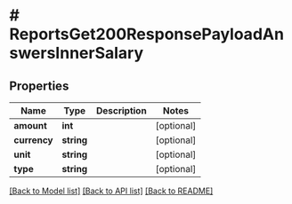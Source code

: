 # # ReportsGet200ResponsePayloadAnswersInnerSalary

## Properties

Name | Type | Description | Notes
------------ | ------------- | ------------- | -------------
**amount** | **int** |  | [optional]
**currency** | **string** |  | [optional]
**unit** | **string** |  | [optional]
**type** | **string** |  | [optional]

[[Back to Model list]](../../README.md#models) [[Back to API list]](../../README.md#endpoints) [[Back to README]](../../README.md)
